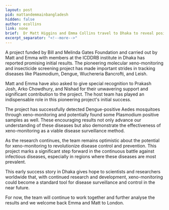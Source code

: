 ```yaml
---
layout: post
pid: mattandemmainbangladesh
hidden: false
author: ecollins
link: none
brief:  Dr Matt Higgins and Emma Collins travel to Dhaka to reveal positive initial results for Xeno-Monitoring
excerpt_separator: "<!--more-->"
---
```


A project funded by Bill and Melinda Gates Foundation and carried out by Matt and Emma with members at the ICDDRB institute in Dhaka has reported promising initial results. The pioneering molecular xeno-monitoring and insecticide screening project has made important strides in tracking diseases like Plasmodium, Dengue, Wuchereria Bancrofti, and Leish.

Matt and Emma have also asked to give special recognition to Prakash Josh, Arko Chowdhury, and Nishad for their unwavering support and significant contribution to the project. The host team has played an indispensable role in this pioneering project's initial success.

The project has successfully detected Dengue-positive Aedes mosquitoes through xeno-monitoring and potentially found some Plasmodium positive samples as well. These encouraging results not only advance our understanding of these diseases but also demonstrate the effectiveness of xeno-monitoring as a viable disease surveillance method.

As the research continues, the team remains optimistic about the potential for xeno-monitoring to revolutionize disease control and prevention. This project marks a significant step forward in the continuous battle against infectious diseases, especially in regions where these diseases are most prevalent.

This early success story in Dhaka gives hope to scientists and researchers worldwide that, with continued research and development, xeno-monitoring could become a standard tool for disease surveillance and control in the near future.

For now, the team will continue to work together and further analyse the results and we welcome back Emma and Matt to London.

